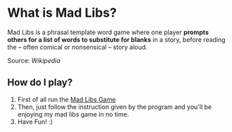 # What is Mad Libs?
 
 Mad Libs is a phrasal template word game where one player **prompts others for a list of words to substitute for blanks** in a story, before reading the – often comical or nonsensical – story aloud.

Source: _Wikipedia_

## How do I play?

1. First of all run the [Mad Libs Game](https://repl.it/FBFJ/0)
2. Then, just follow the instruction given by the program and you'll be enjoying my mad libs game in no time.
3. Have Fun! :)

